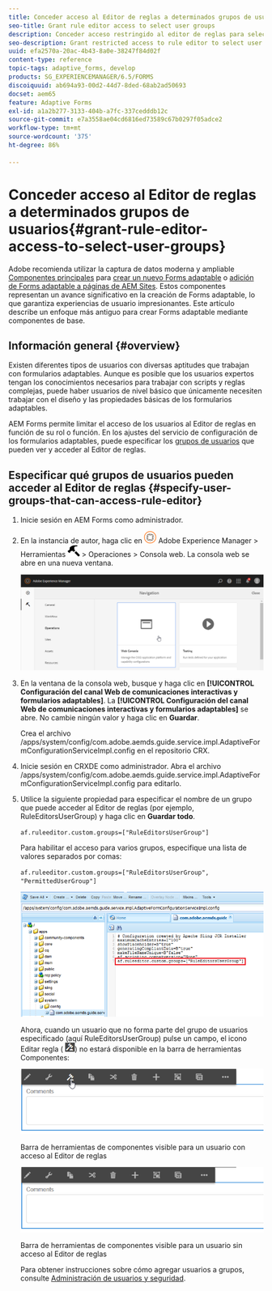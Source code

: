 ```yaml
---
title: Conceder acceso al Editor de reglas a determinados grupos de usuarios
seo-title: Grant rule editor access to select user groups
description: Conceder acceso restringido al editor de reglas para seleccionar grupos de usuarios.
seo-description: Grant restricted access to rule editor to select user groups.
uuid: efa2570a-20ac-4b43-8a0e-38247f84d02f
content-type: reference
topic-tags: adaptive_forms, develop
products: SG_EXPERIENCEMANAGER/6.5/FORMS
discoiquuid: ab694a93-00d2-44d7-8ded-68ab2ad50693
docset: aem65
feature: Adaptive Forms
exl-id: a1a2b277-3133-404b-a7fc-337cedddb12c
source-git-commit: e7a3558ae04cd6816ed73589c67b0297f05adce2
workflow-type: tm+mt
source-wordcount: '375'
ht-degree: 86%

---
```


# Conceder acceso al Editor de reglas a determinados grupos de usuarios{#grant-rule-editor-access-to-select-user-groups}

<span class="preview"> Adobe recomienda utilizar la captura de datos moderna y ampliable [Componentes principales](https://experienceleague.adobe.com/docs/experience-manager-core-components/using/adaptive-forms/introduction.html?lang=es) para [crear un nuevo Forms adaptable](/help/forms/using/create-an-adaptive-form-core-components.md) o [adición de Forms adaptable a páginas de AEM Sites](/help/forms/using/create-or-add-an-adaptive-form-to-aem-sites-page.md). Estos componentes representan un avance significativo en la creación de Forms adaptable, lo que garantiza experiencias de usuario impresionantes. Este artículo describe un enfoque más antiguo para crear Forms adaptable mediante componentes de base. </span>

## Información general {#overview}

Existen diferentes tipos de usuarios con diversas aptitudes que trabajan con formularios adaptables. Aunque es posible que los usuarios expertos tengan los conocimientos necesarios para trabajar con scripts y reglas complejas, puede haber usuarios de nivel básico que únicamente necesiten trabajar con el diseño y las propiedades básicas de los formularios adaptables.

AEM Forms permite limitar el acceso de los usuarios al Editor de reglas en función de su rol o función. En los ajustes del servicio de configuración de los formularios adaptables, puede especificar los [grupos de usuarios](/help/sites-administering/security.md) que pueden ver y acceder al Editor de reglas.

## Especificar qué grupos de usuarios pueden acceder al Editor de reglas {#specify-user-groups-that-can-access-rule-editor}

1. Inicie sesión en AEM Forms como administrador.
1. En la instancia de autor, haga clic en ![adobeexperiencemanager](assets/adobeexperiencemanager.png) Adobe Experience Manager > Herramientas ![hammer](assets/hammer.png) > Operaciones > Consola web. La consola web se abre en una nueva ventana.

   ![1-2](assets/1-2.png)

1. En la ventana de la consola web, busque y haga clic en **[!UICONTROL Configuración del canal Web de comunicaciones interactivas y formularios adaptables]**. La **[!UICONTROL Configuración del canal Web de comunicaciones interactivas y formularios adaptables]** se abre. No cambie ningún valor y haga clic en **Guardar**.

   Crea el archivo /apps/system/config/com.adobe.aemds.guide.service.impl.AdaptiveFormConfigurationServiceImpl.config en el repositorio CRX.

1. Inicie sesión en CRXDE como administrador. Abra el archivo /apps/system/config/com.adobe.aemds.guide.service.impl.AdaptiveFormConfigurationServiceImpl.config para editarlo.
1. Utilice la siguiente propiedad para especificar el nombre de un grupo que puede acceder al Editor de reglas (por ejemplo, RuleEditorsUserGroup) y haga clic en **Guardar todo**.

   `af.ruleeditor.custom.groups=["RuleEditorsUserGroup"]`

   Para habilitar el acceso para varios grupos, especifique una lista de valores separados por comas:

   `af.ruleeditor.custom.groups=["RuleEditorsUserGroup", "PermittedUserGroup"]`

   ![Crear usuario](assets/create_user_new.png)

   Ahora, cuando un usuario que no forma parte del grupo de usuarios especificado (aquí RuleEditorsUserGroup) pulse un campo, el icono Editar regla ( ![edit-rules1](assets/edit-rules1.png)) no estará disponible en la barra de herramientas Componentes:

   ![componentstoolbarwithre](assets/componentstoolbarwithre.png)

   Barra de herramientas de componentes visible para un usuario con acceso al Editor de reglas

   ![componentstoolbarwithoutre](assets/componentstoolbarwithoutre.png)

   Barra de herramientas de componentes visible para un usuario sin acceso al Editor de reglas

   Para obtener instrucciones sobre cómo agregar usuarios a grupos, consulte [Administración de usuarios y seguridad](/help/sites-administering/security.md).
